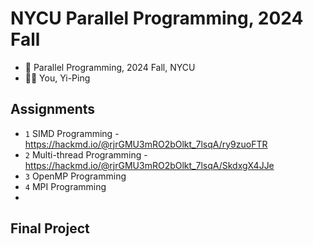 # NYCU Parallel Programming, 2024 Fall

- 📖 Parallel Programming, 2024 Fall, NYCU
- 🧑‍🏫 You, Yi-Ping

Assignments
---

- `1` SIMD Programming - https://hackmd.io/@rjrGMU3mRO2bOlkt_7lsqA/ry9zuoFTR
- `2` Multi-thread Programming - https://hackmd.io/@rjrGMU3mRO2bOlkt_7lsqA/SkdxgX4JJe
- `3` OpenMP Programming
- `4` MPI Programming
- 
Final Project
---
